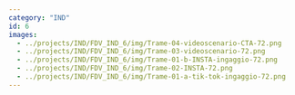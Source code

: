 ```yaml
---
category: "IND"
id: 6
images:
  - ../projects/IND/FDV_IND_6/img/Trame-04-videoscenario-CTA-72.png
  - ../projects/IND/FDV_IND_6/img/Trame-03-videoscenario-72.png
  - ../projects/IND/FDV_IND_6/img/Trame-01-b-INSTA-ingaggio-72.png
  - ../projects/IND/FDV_IND_6/img/Trame-02-INSTA-72.png
  - ../projects/IND/FDV_IND_6/img/Trame-01-a-tik-tok-ingaggio-72.png
---
```

